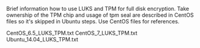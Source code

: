 Brief information how to use LUKS and TPM for full disk encryption.
Take ownership of the TPM chip and usage of tpm seal are described
in CentOS files so it's skipped in Ubuntu steps. Use CentOS files
for references. 

CentOS_6.5_LUKS_TPM.txt
CentOS_7_LUKS_TPM.txt
Ubuntu_14.04_LUKS_TPM.txt
